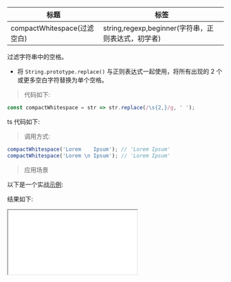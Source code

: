 | 标题                        | 标签                                               |
| --------------------------- | -------------------------------------------------- |
| compactWhitespace(过滤空白) | string,regexp,beginner(字符串，正则表达式，初学者) |

过滤字符串中的空格。

- 将 `String.prototype.replace()` 与正则表达式一起使用，将所有出现的 2 个或更多空白字符替换为单个空格。

> 代码如下:

```js
const compactWhitespace = str => str.replace(/\s{2,}/g, ' ');
```

ts 代码如下:

<div class="code-editor" data-url="codes/javascript/ts/compact-whitespace.ts" data-language="typescript"></div>

> 调用方式:

```js
compactWhitespace('Lorem    Ipsum'); // 'Lorem Ipsum'
compactWhitespace('Lorem \n Ipsum'); // 'Lorem Ipsum'
```

> 应用场景

以下是一个实战<a href="codes/javascript/html/compact-whitespace.html" target="_blank" rel="noopener noreferrer">示例</a>:

<div class="code-editor" data-url="codes/javascript/html/compact-whitespace.html" data-language="html"></div>

结果如下:

<iframe src="codes/javascript/html/compact-whitespace.html"></iframe>
